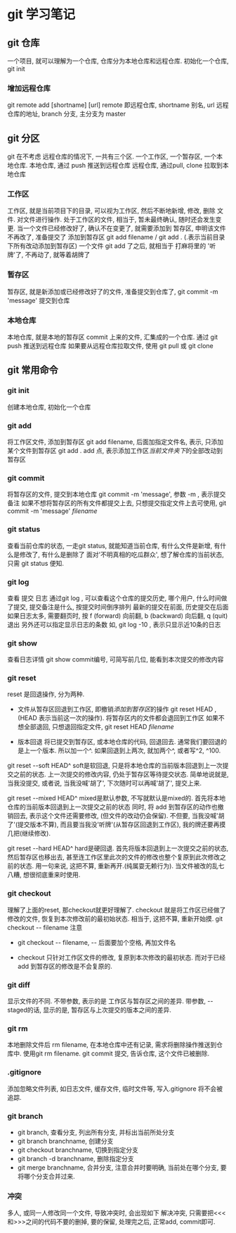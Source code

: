 # git 学习笔记

## git 仓库
一个项目, 就可以理解为一个仓库, 仓库分为本地仓库和远程仓库.
初始化一个仓库, 
git init
### 增加远程仓库
git remote add [shortname] [url]
remote 即远程仓库, shortname 别名, url 远程仓库的地址, branch 分支, 主分支为 master

## git 分区
git 在不考虑 远程仓库的情况下, 一共有三个区. 一个工作区, 一个暂存区, 一个本地仓库.
本地仓库, 通过 push 推送到远程仓库
远程仓库, 通过pull, clone 拉取到本地仓库

### 工作区
工作区, 就是当前项目下的目录, 可以视为工作区, 然后不断地新增, 修改, 删除 文件. 对文件进行操作.
处于工作区的文件, 相当于, 暂未最终确认, 随时还会发生变更.
当一个文件已经修改好了, 确认不在变更了, 就需要添加到 暂存区, 申明该文件不再改了, 准备提交了
添加到暂存区 git add filename / git add . (.表示当前目录下所有改动添加到暂存区)
一个文件 git add 了之后, 就相当于 打麻将里的 '听牌'了, 不再动了, 就等着胡牌了

### 暂存区
暂存区, 就是新添加或已经修改好了的文件, 准备提交到仓库了, git commit -m 'message' 提交到仓库

### 本地仓库
本地仓库, 就是本地的暂存区 commit 上来的文件, 汇集成的一个仓库. 通过 git push 推送到远程仓库
如果要从远程仓库拉取文件, 使用 git pull 或 git clone

## git 常用命令
### git init
创建本地仓库, 初始化一个仓库

### git add
将工作区文件, 添加到暂存区
git add filename, 后面加指定文件名, 表示, 只添加某个文件到暂存区
git add . add 点, 表示添加工作区*当前文件夹下*的全部改动到暂存区

### git commit 
将暂存区的文件, 提交到本地仓库
git commit -m 'message', 参数 -m , 表示提交备注
如果不想将暂存区的所有文件都提交上去, 只想提交指定文件上去可使用, 
git commit -m 'message' *filename*

### git status
查看当前仓库的状态, 一走git status, 就能知道当前仓库, 有什么文件是新增, 有什么是修改了, 有什么是删除了
面对'不明真相的吃瓜群众', 想了解仓库的当前状态, 只需 git status 便知.

### git log
查看 提交 日志
通过git log , 可以查看这个仓库的提交历史, 哪个用户, 什么时间做了提交, 提交备注是什么, 按提交时间倒序排列
最新的提交在前面, 历史提交在后面
如果日志太多, 需要翻页时, 按 f (forward) 向前翻, b (backward) 向后翻, q (quit) 退出
另外还可以指定显示日志的条数
如, git log -10 , 表示只显示近10条的日志

### git show
查看日志详情
git show commit编号, 可简写前几位, 能看到本次提交的修改内容

### git reset
reset 是回退操作, 分为两种.

- 文件从暂存区回退到工作区, 即撤销*添加到暂存区*的操作
git reset HEAD , (HEAD 表示当前这一次的操作). 将暂存区内的文件都会退回到工作区
如果不想全部退回, 只想退回指定文件, 
git reset HEAD *filename*

- 版本回退
将已提交到暂存区, 或本地仓库的代码, 回退回去. 通常我们要回退的是上一个版本. 所以加一个^.
如果回退到上两次, 就加两个^, 或者写^2, ^100.

git reset --soft HEAD^ soft是软回退, 只是将本地仓库的当前版本回退到上一次提交之前的状态. 
上一次提交的修改内容, 仍处于暂存区等待提交状态. 简单地说就是, 当我没提交, 或者说, 当我没喊'胡了', 下次随时可以再喊'胡了', 提交上来.

git reset --mixed HEAD^ mixed是默认参数, 不写就默认是mixed的. 首先将本地仓库的当前版本回退到上一次提交之前的状态
同时, 将 add 到暂存区的动作也撤销回去, 表示这个文件还需要修改, (但文件的改动仍会保留). 不但要, 当我没喊'胡了'(提交版本不算), 而且要当我没'听牌'(从暂存区回退到工作区), 我的牌还要再摸几把(继续修改).

git reset --hard HEAD^ hard是硬回退. 首先将版本回退到上一次提交之前的状态, 然后暂存区也移出去, 甚至连工作区里此次的文件的修改也整个复原到此次修改之前的状态. 用一句来说, 这把不算, 重新再开.(纯属耍无赖行为).
当文件被改的乱七八糟, 想很彻底重来时使用.

### git checkout
理解了上面的reset, 那checkout就更好理解了. checkout 就是将工作区已经做了修改的文件, 恢复到本次修改前的最初始状态.
相当于, 这把不算, 重新开始摸.
git checkout -- filename
注意

- git checkout -- filename, -- 后面要加个空格, 再加文件名

- checkout 只针对工作区文件的修改, 复原到本次修改的最初状态. 而对于已经 add 到暂存区的修改是不会复原的.

### git diff
显示文件的不同.
不带参数, 表示的是 工作区与暂存区之间的差异.
带参数, --staged的话, 显示的是, 暂存区与上次提交的版本之间的差异.

### git rm
本地删除文件后 rm filename, 在本地仓库中还有记录, 需求将删除操作推送到仓库中. 
使用git rm filename. git commit 提交, 告诉仓库, 这个文件已被删除.

### .gitignore
添加忽略文件列表, 如日志文件, 缓存文件, 临时文件等, 写入.gitignore 将不会被追踪.

### git branch
- git branch, 查看分支, 列出所有分支, 并标出当前所处分支
- git branch branchname, 创建分支
- git checkout branchname, 切换到指定分支
- git branch -d branchname, 删除指定分支
- git merge branchname, 合并分支, 注意合并时要明确, 当前处在哪个分支, 要将哪个分支合并过来.

### 冲突
多人, 或同一人修改同一个文件, 导致冲突时, 会出现如下
解决冲突, 只需要把<<<和>>>之间的代码不要的删掉, 要的保留, 处理完之后, 正常add, commit即可.


